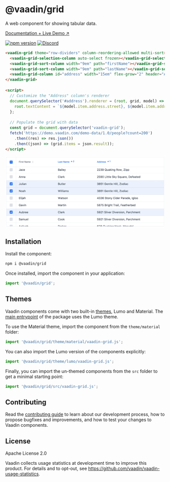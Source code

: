 # @vaadin/grid

A web component for showing tabular data.

[Documentation + Live Demo ↗](https://vaadin.com/docs/latest/ds/components/grid)

[![npm version](https://badgen.net/npm/v/@vaadin/grid)](https://www.npmjs.com/package/@vaadin/grid)
[![Discord](https://img.shields.io/discord/732335336448852018?label=discord)](https://discord.gg/PHmkCKC)

```html
<vaadin-grid theme="row-dividers" column-reordering-allowed multi-sort>
  <vaadin-grid-selection-column auto-select frozen></vaadin-grid-selection-column>
  <vaadin-grid-sort-column width="9em" path="firstName"></vaadin-grid-sort-column>
  <vaadin-grid-sort-column width="9em" path="lastName"></vaadin-grid-sort-column>
  <vaadin-grid-column id="address" width="15em" flex-grow="2" header="Address"></vaadin-grid-column>
</vaadin-grid>

<script>
  // Customize the "Address" column's renderer
  document.querySelector('#address').renderer = (root, grid, model) => {
    root.textContent = `${model.item.address.street}, ${model.item.address.city}`;
  };

  // Populate the grid with data
  const grid = document.querySelector('vaadin-grid');
  fetch('https://demo.vaadin.com/demo-data/1.0/people?count=200')
    .then((res) => res.json())
    .then((json) => (grid.items = json.result));
</script>
```

[<img src="https://raw.githubusercontent.com/vaadin/web-components/master/packages/grid/screenshot.png" alt="Screenshot of vaadin-grid">](https://vaadin.com/docs/latest/ds/components/grid)

## Installation

Install the component:

```sh
npm i @vaadin/grid
```

Once installed, import the component in your application:

```js
import '@vaadin/grid';
```

## Themes

Vaadin components come with two built-in [themes](https://vaadin.com/docs/latest/ds/customization/using-themes), Lumo and Material.
The [main entrypoint](https://github.com/vaadin/web-components/blob/master/packages/grid/vaadin-grid.js) of the package uses the Lumo theme.

To use the Material theme, import the component from the `theme/material` folder:

```js
import '@vaadin/grid/theme/material/vaadin-grid.js';
```

You can also import the Lumo version of the components explicitly:

```js
import '@vaadin/grid/theme/lumo/vaadin-grid.js';
```

Finally, you can import the un-themed components from the `src` folder to get a minimal starting point:

```js
import '@vaadin/grid/src/vaadin-grid.js';
```

## Contributing

Read the [contributing guide](https://vaadin.com/docs/latest/guide/contributing/overview) to learn about our development process, how to propose bugfixes and improvements, and how to test your changes to Vaadin components.

## License

Apache License 2.0

Vaadin collects usage statistics at development time to improve this product.
For details and to opt-out, see https://github.com/vaadin/vaadin-usage-statistics.
